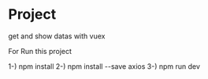 # Project
 get and show datas with vuex
 
 For Run this project
 
 1-) npm install
 2-) npm install --save axios
 3-) npm run dev
